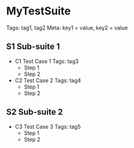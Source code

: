 # MyTestSuite
Tags: tag1, tag2
Meta: key1 = value, key2 = value

## S1 Sub-suite 1
* C1 Test Case 1
Tags: tag3
    * Step 1
    * Step 2
* C2 Test Case 2
Tags: tag4
    * Step 1
    * Step 2

## S2 Sub-suite 2
* C3 Test Case 3
Tags: tag5
    * Step 1
    * Step 2